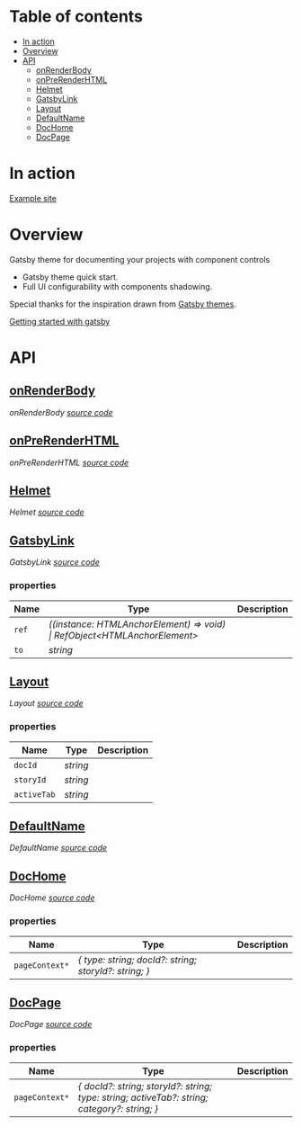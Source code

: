 # Table of contents

-   [In action](#in-action)
-   [Overview](#overview)
-   [API](#api)
    -   [<ins>onRenderBody</ins>](#insonrenderbodyins)
    -   [<ins>onPreRenderHTML</ins>](#insonprerenderhtmlins)
    -   [<ins>Helmet</ins>](#inshelmetins)
    -   [<ins>GatsbyLink</ins>](#insgatsbylinkins)
    -   [<ins>Layout</ins>](#inslayoutins)
    -   [<ins>DefaultName</ins>](#insdefaultnameins)
    -   [<ins>DocHome</ins>](#insdochomeins)
    -   [<ins>DocPage</ins>](#insdocpageins)

# In action

[Example site](https://components-storybook-6-no-docs.netlify.app/?path=/docs-test/components-actioncontainer--overview)

# Overview

Gatsby theme for documenting your projects with component controls

-   Gatsby theme quick start.
-   Full UI configurability with components shadowing.

Special thanks for the inspiration drawn from [Gatsby themes](https://github.com/LekoArts/gatsby-themes).

[Getting started with gatsby](https://component-controls.com/tutorial/getting-started/gatsby)

# API

<react-docgen-typescript path="./src" exclude="Store.tsx" />

<!-- START-REACT-DOCGEN-TYPESCRIPT -->

## <ins>onRenderBody</ins>

_onRenderBody [source code](https://github.com/ccontrols/component-controls/tree/master/integrations/gatsby-theme-stories/src/gatsby-ssr.tsx)_

## <ins>onPreRenderHTML</ins>

_onPreRenderHTML [source code](https://github.com/ccontrols/component-controls/tree/master/integrations/gatsby-theme-stories/src/gatsby-ssr.tsx)_

## <ins>Helmet</ins>

_Helmet [source code](https://github.com/ccontrols/component-controls/tree/master/integrations/gatsby-theme-stories/src/index.ts)_

## <ins>GatsbyLink</ins>

_GatsbyLink [source code](https://github.com/ccontrols/component-controls/tree/master/integrations/gatsby-theme-stories/src/components/GatsbyLink.tsx)_

### properties

| Name  | Type                                                                         | Description |
| ----- | ---------------------------------------------------------------------------- | ----------- |
| `ref` | _((instance: HTMLAnchorElement) => void) \| RefObject&lt;HTMLAnchorElement>_ |             |
| `to`  | _string_                                                                     |             |

## <ins>Layout</ins>

_Layout [source code](https://github.com/ccontrols/component-controls/tree/master/integrations/gatsby-theme-stories/src/components/Layout.tsx)_

### properties

| Name        | Type     | Description |
| ----------- | -------- | ----------- |
| `docId`     | _string_ |             |
| `storyId`   | _string_ |             |
| `activeTab` | _string_ |             |

## <ins>DefaultName</ins>

_DefaultName [source code](https://github.com/ccontrols/component-controls/tree/master/integrations/gatsby-theme-stories/src/pages/404.tsx)_

## <ins>DocHome</ins>

_DocHome [source code](https://github.com/ccontrols/component-controls/tree/master/integrations/gatsby-theme-stories/src/templates/DocHome.tsx)_

### properties

| Name           | Type                                                  | Description |
| -------------- | ----------------------------------------------------- | ----------- |
| `pageContext*` | _{ type: string; docId?: string; storyId?: string; }_ |             |

## <ins>DocPage</ins>

_DocPage [source code](https://github.com/ccontrols/component-controls/tree/master/integrations/gatsby-theme-stories/src/templates/DocPage.tsx)_

### properties

| Name           | Type                                                                                         | Description |
| -------------- | -------------------------------------------------------------------------------------------- | ----------- |
| `pageContext*` | _{ docId?: string; storyId?: string; type: string; activeTab?: string; category?: string; }_ |             |

<!-- END-REACT-DOCGEN-TYPESCRIPT -->
